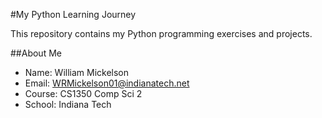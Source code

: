 #My Python Learning Journey

This repository contains my Python programming exercises and projects.

##About Me
- Name: William Mickelson
- Email: WRMickelson01@indianatech.net
- Course: CS1350 Comp Sci 2
- School: Indiana Tech
